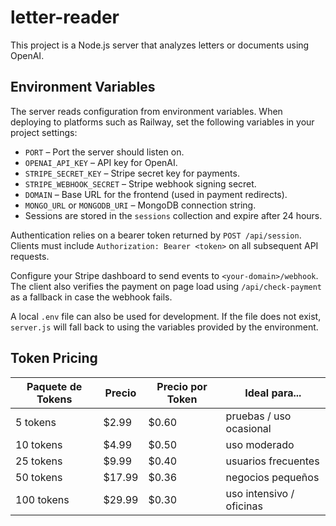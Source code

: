 # letter-reader

This project is a Node.js server that analyzes letters or documents using OpenAI.

## Environment Variables

The server reads configuration from environment variables. When deploying to platforms such as Railway,
set the following variables in your project settings:

- `PORT` – Port the server should listen on.
- `OPENAI_API_KEY` – API key for OpenAI.
- `STRIPE_SECRET_KEY` – Stripe secret key for payments.
- `STRIPE_WEBHOOK_SECRET` – Stripe webhook signing secret.
- `DOMAIN` – Base URL for the frontend (used in payment redirects).
- `MONGO_URL` or `MONGODB_URI` – MongoDB connection string.
- Sessions are stored in the `sessions` collection and expire after 24 hours.

Authentication relies on a bearer token returned by `POST /api/session`. Clients
must include `Authorization: Bearer <token>` on all subsequent API requests.

Configure your Stripe dashboard to send events to `<your-domain>/webhook`. The
client also verifies the payment on page load using `/api/check-payment` as a
fallback in case the webhook fails.

A local `.env` file can also be used for development. If the file does not exist,
`server.js` will fall back to using the variables provided by the environment.

## Token Pricing

| Paquete de Tokens | Precio | Precio por Token | Ideal para... |
| ----------------- | ------ | ---------------- | ------------- |
| 5 tokens | $2.99 | $0.60 | pruebas / uso ocasional |
| 10 tokens | $4.99 | $0.50 | uso moderado |
| 25 tokens | $9.99 | $0.40 | usuarios frecuentes |
| 50 tokens | $17.99 | $0.36 | negocios pequeños |
| 100 tokens | $29.99 | $0.30 | uso intensivo / oficinas |
